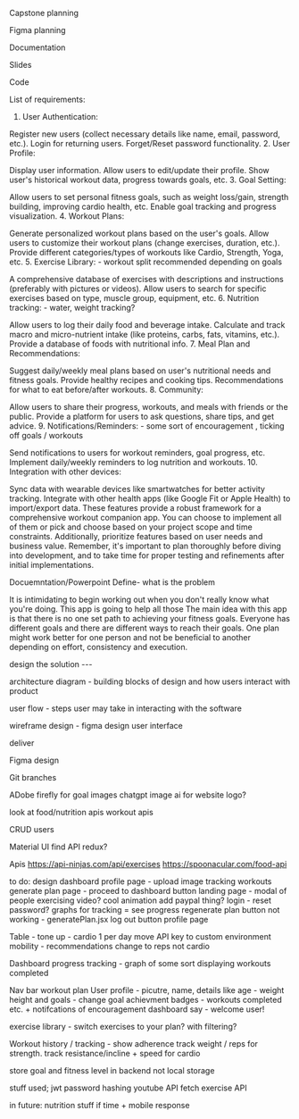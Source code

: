 Capstone planning

Figma planning

Documentation

Slides

Code

List of requirements:

1. User Authentication:

Register new users (collect necessary details like name, email, password, etc.).
Login for returning users.
Forget/Reset password functionality. 2. User Profile:

Display user information.
Allow users to edit/update their profile.
Show user's historical workout data, progress towards goals, etc. 3. Goal Setting:

Allow users to set personal fitness goals, such as weight loss/gain, strength building, improving cardio health, etc.
Enable goal tracking and progress visualization. 4. Workout Plans:

Generate personalized workout plans based on the user's goals.
Allow users to customize their workout plans (change exercises, duration, etc.).
Provide different categories/types of workouts like Cardio, Strength, Yoga, etc. 5. Exercise Library: - workout split recommended depending on goals

A comprehensive database of exercises with descriptions and instructions (preferably with pictures or videos).
Allow users to search for specific exercises based on type, muscle group, equipment, etc. 6. Nutrition tracking: - water, weight tracking?

Allow users to log their daily food and beverage intake.
Calculate and track macro and micro-nutrient intake (like proteins, carbs, fats, vitamins, etc.).
Provide a database of foods with nutritional info. 7. Meal Plan and Recommendations:

Suggest daily/weekly meal plans based on user's nutritional needs and fitness goals.
Provide healthy recipes and cooking tips.
Recommendations for what to eat before/after workouts. 8. Community:

Allow users to share their progress, workouts, and meals with friends or the public.
Provide a platform for users to ask questions, share tips, and get advice. 9. Notifications/Reminders: - some sort of encouragement , ticking off goals / workouts

Send notifications to users for workout reminders, goal progress, etc.
Implement daily/weekly reminders to log nutrition and workouts. 10. Integration with other devices:

Sync data with wearable devices like smartwatches for better activity tracking.
Integrate with other health apps (like Google Fit or Apple Health) to import/export data.
These features provide a robust framework for a comprehensive workout companion app. You can choose to implement all of them or pick and choose based on your project scope and time constraints. Additionally, prioritize features based on user needs and business value. Remember, it's important to plan thoroughly before diving into development, and to take time for proper testing and refinements after initial implementations.

Docuemntation/Powerpoint
Define- what is the problem

It is intimidating to begin working out when you don't really know what you're doing. This app is going to help all those
The main idea with this app is that there is no one set path to achieving your fitness goals. Everyone has different goals and there are different ways to reach their goals. One plan might work better for one person and not be beneficial to another depending on effort, consistency and execution.

design the solution ---

architecture diagram - building blocks of design and how users interact with product

user flow - steps user may take in interacting with the software

wireframe design - figma design user interface

deliver

Figma design

Git branches

ADobe firefly for goal images
chatgpt image ai for website logo?

look at food/nutrition apis
workout apis

CRUD users

Material UI
find API
redux?

Apis
https://api-ninjas.com/api/exercises
https://spoonacular.com/food-api







to do:
design dashboard
profile page - upload image
tracking workouts
generate plan page - proceed to dashboard button
landing page - modal of people exercising video? cool animation
add paypal thing?
login - reset password?
graphs for tracking = see progress
regenerate plan button not working - generatePlan.jsx
log out button profile page 

Table -
tone up - cardio 1 per day
move API key to custom environment
mobility - recommendations change to reps not cardio

Dashboard
progress tracking - graph of some sort displaying workouts completed

Nav bar
workout plan 
User profile - picutre, name, details like age - weight height and goals - change goal achievment badges - workouts completed etc. + notifcations of encouragement
dashboard say - welcome user!

exercise library - switch exercises to your plan? with filtering?

Workout history / tracking - show adherence track weight / reps for strength. track resistance/incline + speed for cardio



store goal and fitness level in backend not local storage 

stuff used;
jwt password hashing
youtube API fetch
exercise API


in future:
nutrition stuff if time + mobile response